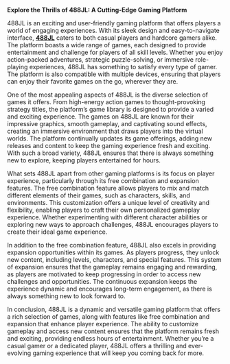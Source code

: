 **Explore the Thrills of 488JL: A Cutting-Edge Gaming Platform**

488JL is an exciting and user-friendly gaming platform that offers players a world of engaging experiences. With its sleek design and easy-to-navigate interface, **[488JL](https://488jl.org)** caters to both casual players and hardcore gamers alike. The platform boasts a wide range of games, each designed to provide entertainment and challenge for players of all skill levels. Whether you enjoy action-packed adventures, strategic puzzle-solving, or immersive role-playing experiences, 488JL has something to satisfy every type of gamer. The platform is also compatible with multiple devices, ensuring that players can enjoy their favorite games on the go, wherever they are.

One of the most appealing aspects of 488JL is the diverse selection of games it offers. From high-energy action games to thought-provoking strategy titles, the platform’s game library is designed to provide a varied and exciting experience. The games on 488JL are known for their impressive graphics, smooth gameplay, and captivating sound effects, creating an immersive environment that draws players into the virtual worlds. The platform continually updates its game offerings, adding new releases and content to keep the gaming experience fresh and exciting. With such a broad variety, 488JL ensures that there is always something new to explore, keeping players entertained for hours.

What sets 488JL apart from other gaming platforms is its focus on player experience, particularly through its free combination and expansion features. The free combination feature allows players to mix and match different elements of their games, such as characters, skills, and environments. This customization offers a unique level of creativity and flexibility, enabling players to craft their own personalized gameplay experience. Whether experimenting with different character abilities or exploring new ways to approach challenges, 488JL encourages players to create their ideal game experience.

In addition to the free combination feature, 488JL also excels in providing expansion opportunities within its games. As players progress, they unlock new content, including levels, characters, and special features. This system of expansion ensures that the gameplay remains engaging and rewarding, as players are motivated to keep progressing in order to access new challenges and opportunities. The continuous expansion keeps the experience dynamic and encourages long-term engagement, as there is always something new to look forward to.

In conclusion, 488JL is a dynamic and versatile gaming platform that offers a rich selection of games, along with features like free combination and expansion that enhance player experience. The ability to customize gameplay and access new content ensures that the platform remains fresh and exciting, providing endless hours of entertainment. Whether you’re a casual gamer or a dedicated player, 488JL offers a thrilling and ever-evolving gaming experience that will keep you coming back for more.